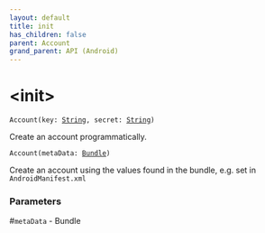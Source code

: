 ```yaml
---
layout: default
title: init
has_children: false
parent: Account
grand_parent: API (Android)
---
```


# &lt;init&gt;

`Account(key: `[`String`](https://kotlinlang.org/api/latest/jvm/stdlib/kotlin/-string/index.html)`, secret: `[`String`](https://kotlinlang.org/api/latest/jvm/stdlib/kotlin/-string/index.html)`)`

Create an account programmatically.

`Account(metaData: `[`Bundle`](https://developer.android.com/reference/android/os/Bundle.html)`)`

Create an account using the values found in the bundle, e.g. set in `AndroidManifest.xml`

### Parameters

#`metaData` - Bundle
